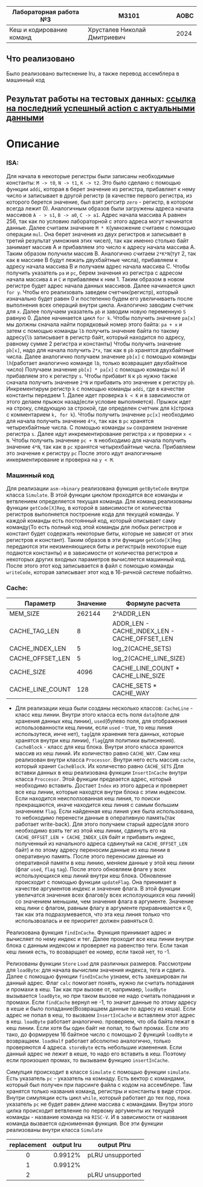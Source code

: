 | Лабораторная работа №3 | M3101 | АОВС |
| ---------------------- | ----------- | ---- |
| Кеш и кодирование команд   | Хрусталев Николай Дмитриевич       | 2024 |


## Что реализовано
Было реализовано вытеснение lru, а также перевод ассемблера в машинный код

## Результат работы на тестовых данных: [ссылка на последний успешный action с актуальными данными](https://github.com/skkv-itmo-comp-arch/se-comp-arch24-cache-isa-Khrustalion/actions/runs/9082093324)

# Описание
### ISA:
Для начала в некоторые регистры были записаны необходимые константы: ```M -> t0```, ```N -> t1```, ```K -> t2```. Это было сделано с помощью функции ```addi```, которая в берет значение из регистра, прибавляет к нему число и записывает в другой регистр (в качестве первого регистра, из которого берется значение, был взят регситр ```zero``` - регистр, в котором всегда лежит 0). Аналогичным образов были загружены адреса начала массивов ```A - > s1```, ```B -> a0```, ```C -> a1```. Адрес начала массива А равнен 256, так как по условию лабораторной с этого адреса могут начинатся данные. Далее считаем значение ```M * K```(умножение считаем с помощью операции ```mul```. Она берет значения из двух регистров и записывает в третий результат умножния этих чисел), так как именно столько байт занимает массив А и прибавляем это число к адресу начала массива А. Таким образом получили массив В. Аналогично считаем ```2*K*N```(тут 2, так как в массиве В будут лежать двухбайтные числа), прибавляем к адресу начала массива В и получаем адрес начала массива С.
Чтобы получить указатель ```pa```  и ```pc```, берем значения из регистра с адресом начала массива ```A``` и ```C``` и прибавляем к ним 1. Таким образом в новом регистре будет адрес начала данных массивов.
Далее начинается цикл ```for y```. Чтобы его реализовать заведем счетчик(регистр), который изначально будет равен 0 и постепенно будем его увеличиваеть после выполнения всех операций внутри цикла. Аналогично заводим счетчик для ```x```.
Далее получаем указатель ```pb``` и заводим новую переменную ```S``` равную 0.
Далее начинается цикл ```for k```. 
Чтобы получить значение ```pa[x]``` мы должны сначала найти порядковый номер этого байта: ```pa + x``` и затем с помощью команды ```lb``` получить значение байта по такому адресу(```lb``` записывает в регистр байт, который находится по адресу, равному сумме 2 регистра и константы)
Чтобы получить значение ```pb[x]```, надо для начала получить ```2*x```, так как в ```pb``` хранятся двухбайтные числа. Далее аналогично получаем значение ```pb[x]``` c помощью команды ```lh```(работает аналогично команде ```lb```, только возвращает двухбайтное число)
Получаем значение ```pb[x] * pa[x]``` с помощью команды ```mul``` И прибавляем это к регистру ```s```.
Чтобы прибавит ```N``` к ```pb``` нужно также сначала получить значение ```2*N``` и прибавить это значение к регистру ```pb```.
Инкрементирум регистр ```k``` с помощью команды ```addi```, где в качестве константы передаем 1.
Далее идет проверка ```k < K``` и в зависимости от этого делаем прыжок назад(если условие выполняется). Прыжок идет на строку, следующую за строкой, где определен счетчик для ```k```(строка с комментарием ```k, for k```).
Чтобы получить значение ```pc[x]``` необходимо для начала получить значение ```4*x```, так как в ```pc``` хранятся четырехбайтные числа. C помощью команды ```sw``` сохраняем значение регистра ```s```.
Далее идут инкрементирование регистра ```x``` и проверки ```x < N```.
Чтобы получить значение ```pc + N``` необходимо для начала получить значение ```4*N```, так как в ```pc``` хранятся четырехбайтные числа. Прибавляем это значение к регистру ```pc```
После этого идут аналогичныне инкерментирование и проверка на ```y < M```.
### Машинный код
Для реализации ```asm->binary``` реализована функция ```getByteCode``` внутри класса ```Simulate```. В этой функции циклом проходятся все команды и ветвлением определяется текущая команда. Для команд реализованы функции ```getCode[X]Reg```, в которой в зависимости от количества регистров выполняется построение кода для текущей команды. У каждой команды есть постоянный код, который описывает саму команду(То есть полный код этой команды для любых регистров и констант будет содержать некоторые биты, которые не зависят от этих регистров и констант). Таким образов в эти функции ```getCode[X]Reg``` передаются эти неизменяющиеся биты и регистры(в некоторые еще подаются константы) и в зависимости от количества регистров и некоторых других входных параметров вычисляется машинный код. После этого этот код записывается в файл с помощью команды ```writeCode```, которая записывает этот код в 16-ричной системе побайтно.

### Cache:
| Параметр    | Значение | Формуле расчета |
|-------------|----------|-----------------|
| MEM_SIZE    | 262144   | 2^ADDR_LEN      |
|CACHE_TAG_LEN| 8        | ADDR_LEN - CACHE_INDEX_LEN - CACHE_OFFSET_LEN |
| CACHE_INDEX_LEN | 5 | log_2(CACHE_SETS) |
| CACHE_OFFSET_LEN | 5 | log_2(CACHE_LINE_SIZE) |
| CACHE_SIZE | 4096 | CACHE_LINE_COUNT * CACHE_LINE_SIZE |
| CACHE_LINE_COUNT | 128 | CACHE_SETS * CACHE_WAY |

- Для реализации кеша были созданы несколько классов:
```CacheLine``` - класс кеш линии. Внутри этого класса есть поля ```data```(поле для хранения данных кещ линии), ```used```(булево поля, для отображения использованности кещ линии, если ```used``` -  true, то кеш линия использутеся, инче нет), ```tag```(для хранения тега данных, которые хранятся внутри кеш линии), ```flag```(для политики вытиснения). 
```CacheBlock``` - класс для кеш блока. Внутри этого класса хранится массив из кеш линий. Их количество равно ```CACHE_WAY```.
Сам кеш реализован внутри класса ```Processor```. Внутри него есть массив ```cache```, который хранит ```CacheBlock```. Их количество равно ```CACHE_SETS```
Для вставки данных в кеш реализована функции ```InsertInCache``` внутри класса ```Proccesor```. Этой функции предеается адрес, который необходимо вставить. Достает ```Index``` из этого адреса и проверяет все кеш линии, которые находтся внутри блока с этим индексом. Если находится неисползованная кеш линия, то поиски прекращаются, иначе находится кеш линия с самым большим значением ```flag```. Если найденная кеш линия уже была использована, то небоходимо перенести данные в оперативную память(так работает write-back). Для этого получаем старый адрес(для этого необходимо взять тег из этой кеш линии, сдвинуть его на ```CACHE_OFFSET_LEN + CACHE_INDEX_LEN``` байт и прибавить индекс, полученный из начального адреса сдвинутый на ```CACHE_OFFSET_LEN``` байт) и по этому адресу переносим данные из кеш линии в оперативную память.
После этого переносим данные из оперативной памяти в кеш линию, меняем данные у этой кеш линии (флаг ```used```, ```flag``` ```tag```).
После этого обновляем флаге у всех использующихся кеш линий внутри кеш блока. Обновление происходит с помощью функции ```updateFlag```. Она принимает в качестве аргументов индекс и значение флага. В этой функции увеличатся значения всех флагов(у всех исползующихся кеш линий) со значением меньшим, чем значения флага в аргументе. Значение кещ лини с флагом, равным флагу в аргументе приравнивается к 0, так как эта подразумевается, что эта кеш линия только что использвоалась и ее приоритет должен равняться 0.

Реализована функция `findInCache`. Функция принимает адрес и вычисляет по нему индекс и тег. Далее проходит все кеш линии внутри блока с данным индексом и проверяет на равенство теги. Если такая кеш линия есть, то возварщает ее номер, если такой нет, то -1.

Релизованы функции ```Store``` ```Load``` для различных размеров. Рассмотрим для `loadByte`: для начала вычислим значения индекса, тега и сдвига. Далее с помощью функции `findInCache` узнаем, есть закеширован ли данный адрес. Флаг `calc` помогает понять, нужно ли считать попадания и промахи в кеш. Так как при вызове от, напримаер, `loadByte` вызывается `loadByte`, но при таком вызове не надо считать попадания и промахи. Если `findCache` вернул не -1, то значит данные по этому адресу в кеше и было попадание(Возвращаем данные по адресу из кеша). Если адрес не попал в кеш, то вызваем ``InsertInCache`` и вставляем этот адрес в кеш.
`loadByte` работает аналогично. проверяем, что оба байта лежат в кеш линии. Если хотя бы один байт не попал, то был промах.  Если это тако, до формируем 16 байтное число с помощью 2 функций `loadByte` и возвращаем. 
`loadHalf` работает абсолютно аналогично, только проверяются 4 адреса.
`storeByte` есть небольшие изменения. Если данный адрес не лежит в кеше, то надо его вставить в кеш. Поэтому если произошел промах, то вызываем функцию `insertInCache`.

Симулция происходит в классе `Simulate` с помощью функции `simulate`. Есть указатель `pc` - указатель на комнаду. Есть вектор с командами, который был получен при парсинге файла с кодом на ассемблере. Там хранятся только названия команд, регистры и константы в виде строк. Внутри симуляции есть цикл `while`, который работает до тех пор, пока указатель `pc` не будет равен длине массива с командами. Внутри этого цилка происходит ветвление по первому аргументы их текущей команды - название команда на `RISC-V`. И в зависимости от названия команда вызвается одноименная функция. Все эти функции реализованы внутри класса `Simulate`

| replacement | output lru | output Plru | 
|:-:|:-:|:-:|
| 0 | 0.9912% | pLRU    unsupported |
|1| 0.9912% | |
|2|| pLRU    unsupported |
